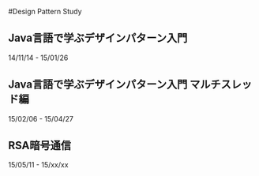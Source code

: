 #Design Pattern Study

## Java言語で学ぶデザインパターン入門
14/11/14 - 15/01/26

## Java言語で学ぶデザインパターン入門 マルチスレッド編
15/02/06 - 15/04/27

## RSA暗号通信
15/05/11 - 15/xx/xx
